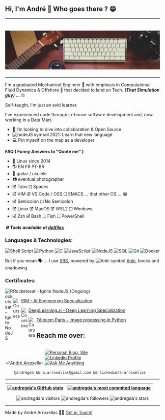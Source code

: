## Hi, I'm André 👋 Who goes there ? 😁 

<!--- So you also read others README.md files ? Welcome ! \o/ --->

---

<h1 align="center">
    <img alt="Banner: Keyboard, Ukulele, Books, Photography and lots of coffee" title="#Banner" src="./assets/banner.jpg" />
</h1>

---

I'm a graduated Mechanical Engineer 🌊 with emphasis in Computational Fluid Dynamics & Offshore 💨 that decided to land on Tech.
***(That Simulation guy) ...*** 🤓

Self-taught, I'm just an avid learner. 

I've experienced code through in-house software development and, now, working in a Data Mart.

- 🔁 I’m looking to dive into collaboration & Open Source
- <img src="https://avatars.githubusercontent.com/u/9950313?s=200&v=4" alt="nodeJS symbol" width="18px"/> 2021: Learn that new language
- 💻 Put myself on the map as a developer
  



**FAQ ( Funny Answers to "Quote me" )**

- 🐧 Linux since 2014
- 🌎 EN FR PT-BR
- 🎸 guitar / ukulele
- 📷 eventual photographer
- 🗹 Tabs ☐ Spaces
- 🗹 VIM 🗹 VS Code / OSS ☐ EMACS ... that other OS ... 😂
- 🗹 Semicolon ☐ No Semicolon
- 🗹 Linux 🗹 MacOS 🗹 WSL2 ☐ Windows 
- 🗹 Zsh 🗹 Bash ☐ Fish ☐ PowerShell 

**_⚙️  Tools available at [dotfiles](https://github.com/andregda/dotfiles)_**

### Languages & Technologies:

![Shell Script](https://img.shields.io/badge/shell_script%20-%23121011.svg?&style=for-the-badge&logo=gnu-bash&logoColor=white)
![Python](https://img.shields.io/badge/python%20-%2314354C.svg?&style=for-the-badge&logo=python&logoColor=white)
![C](https://img.shields.io/badge/c%20-%2300599C.svg?&style=for-the-badge&logo=c&logoColor=white)
![JavaScript](https://img.shields.io/badge/JavaScript-F7DF1E?style=for-the-badge&logo=javascript&logoColor=white)
![NodeJS](https://img.shields.io/badge/Node.js-43853D?style=for-the-badge&logo=node.js&logoColor=white)
![SQL](https://img.shields.io/badge/sql-%2307405e.svg?style=for-the-badge&logo=sql&logoColor=white)
![Git](https://img.shields.io/badge/git-%23F05033.svg?style=for-the-badge&logo=git&logoColor=white)
![Docker](https://img.shields.io/badge/docker-%230db7ed.svg?style=for-the-badge&logo=docker&logoColor=white)

But if you mean 🗣️ ... I use [SRS](https://en.wikipedia.org/wiki/Spaced_repetition), powered by
<img src="https://upload.wikimedia.org/wikipedia/commons/thumb/3/3d/Anki-icon.svg/1024px-Anki-icon.svg.png" alt="Anki symbol" width="18px"/> 
[Anki], books and shadowing.

### Certificates:

<!--- Rocketseat - Ignite nodeJS ---->
<img align="left" alt="Rocketseat - Ignite NodeJS" width="26px" src="https://yt3.ggpht.com/a-/AN66SAwEmAP0WiZxLuzJ_prRn4DduPMIMUiPpzBuZg=s900-mo-c-c0xffffffff-rj-k-no"
/>
Rocketseat - Ignite NodeJS (Ongoing)

<!--- Coursera - IBM AI Engineering Specialization ---->
[<img align="left" alt="Coursera" width="26px" src="http://coursera-university-assets.s3.amazonaws.com/bb/f5ced2bdd4437aa79f00eb1bf7fbf0/IBM-Logo-Blk---Square.png"
/>][IBM - AI Engineering Specialization][IBM - AI Engineering Specialization]

<!--- Coursera - Deep Learning Specialization ---->
[<img align="left" alt="Coursera" width="24px" src="http://coursera-university-assets.s3.amazonaws.com/b4/5cb90bb92f420b99bf323a0356f451/Icon.png"
/>][DeepLearning.ai - Deep Learning Specialization][DeepLearning.ai - Deep Learning Specialization]

<!--- Télécom Paris - Image processing in Python ---->
[<img align="left" alt="Coursera" width="26px" src="https://media-exp1.licdn.com/dms/image/C4E0BAQFx4IdmU79mIg/company-logo_200_200/0/1569917600446?e=1637798400&v=beta&t=oIhwNl6X-HX4qKG-Swda-D0ko7aFDe2dtNU7wK_d_ek"
/>][Télécom Paris - Image processing in Python][Télécom Paris - Image processing in Python]

</details>

<!--- [Rocketseat - Ignite NodeJS]:  --->
[IBM - AI Engineering Specialization]: https://coursera.org/share/ce8a91bf4a3899757188a891f786be0a
[DeepLearning.ai - Deep Learning Specialization]: https://www.coursera.org/account/accomplishments/specialization/certificate/7TMV6SUME7LG
[Télécom Paris - Image processing in Python]: https://raw.githubusercontent.com/andregda/andregda/main/assets/Image_Processing-TelecomParis.jpg

## Reach me over:

<div style="display:inline-block">
  <a href="https://andregda.github.io">
   <img style="border-radius: 50%;" src="https://avatars.githubusercontent.com/u/76409149?v=4" width="100px;" alt="André Arroxellas"/>
</div>

<div style="display:inline-block;">
  <br />
	<a href="https://andregda.github.io/">
			<img alt="Personal Blog, Site" src="https://img.shields.io/badge/-Blog-blue?style=flat&logo=/e/&logoColor=lightblue&link=https://andregda.github.io/" /></a>
  <br />
<a href="https://www.linkedin.com/in/a-arroxellas">
		<img alt="Linkedin Profile" src="https://img.shields.io/badge/-Linkedin-0072b1?style=flat&logo=Linkedin&logoColor=white&link=https://www.linkedin.com/in/a-arroxellas" /></a>
  <br />
  <a href="mailto:a.arroxellas@gmail.com">
			<img alt="Ask Me Anything" src="https://img.shields.io/badge/-Ask_me_anything-gray?style=flat&logo=Gmail&logoColor=lightblue&link=mailto:a.arroxellas@gmail.com" /></a>
</div>

		@andregda && a.arroxellas@gmail.com && linkedin/a-arroxellas

---

<!--- Check the work of https://anuraghazra.github.io/case-studies/github-readme-stats --->
<!---
| [![andregda's GitHub stats](https://github-readme-stats.vercel.app/api?username=andregda&count_private=true&show_icons=true&hide=issues&hide_border=true&theme=dracula)](https://github.com/andregda?tab=repositories) | [![andregda's most used languages](https://github-readme-stats.vercel.app/api/top-langs/?username=andregda&hide_border=true&theme=dracula)](https://github.com/andregda?tab=repositories) |
|:-:|:-:|
--->

<!--- Check the work of https://github.com/vn7n24fzkq/github-profile-summary-cards --->
| [![andregda's GitHub stats](https://github-profile-summary-cards.vercel.app/api/cards/profile-details?username=andregda&theme=default)](https://github.com/andregda?tab=repositories) | [![andregda's most commited language](https://github-profile-summary-cards.vercel.app/api/cards/most-commit-language?username=andregda&theme=default)](https://github.com/andregda?tab=repositories) |
|:-:|:-:|

<p align="center">
	<!--- Check the work of https://github.com/antonkomarev/github-profile-views-counter --->
	<img alt="andregda's visitors" src="https://komarev.com/ghpvc/?username=andregda&color=add8e6&style=flat-square&label=visitors" />
	<img alt="andregda's followers" src="https://img.shields.io/github/followers/andregda?color=lightblue&style=flat-square" />
	<img alt="andregda's stars" src="https://img.shields.io/github/stars/andregda?color=lightblue&style=flat-square" />
</p>

</details>

[anki]: https://github.com/ankitects/anki
[github]: https://github.com/andregda
[linkedin]: https://linkedin.com/in/a-arroxellas


---

Made by André Arroxellas 👋🏽 [Get in Touch!](Https://www.linkedin.com/in/a-arroxellas/)

